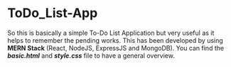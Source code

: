 # ToDo_List-App
So this is basically a simple To-Do List Application but very useful as it helps to remember the pending works.
This has been developed by using **MERN Stack** (React, NodeJS, ExpressJS and MongoDB).
You can find the _**basic.html**_ and _**style.css**_ file to have a general overview.
